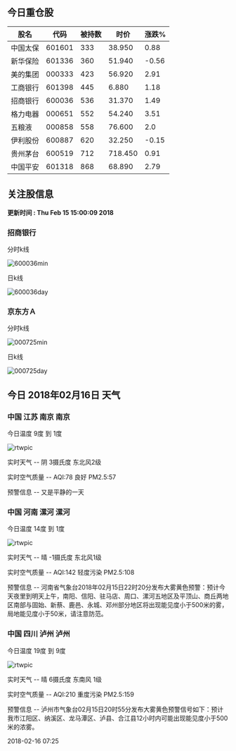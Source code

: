 
## 今日重仓股 

|股名|代码|被持数|时价|涨跌%|
|---|---|---|---|---|
|中国太保|601601|333|38.950|0.88|
|新华保险|601336|360|51.940|-0.56|
|美的集团|000333|423|56.920|2.91|
|工商银行|601398|445|6.880|1.18|
|招商银行|600036|536|31.370|1.49|
|格力电器|000651|552|54.240|3.51|
|五粮液|000858|558|76.600|2.0|
|伊利股份|600887|620|32.250|-0.15|
|贵州茅台|600519|712|718.450|0.91|
|中国平安|601318|868|68.890|2.79|

## 关注股信息
**更新时间 : Thu Feb 15 15:00:09 2018**
### 招商银行 
分时k线

![600036min](http://image.sinajs.cn/newchart/min/n/sh600036.gif)

日k线

![600036day](http://image.sinajs.cn/newchart/daily/n/sh600036.gif)

### 京东方Ａ 
分时k线

![000725min](http://image.sinajs.cn/newchart/min/n/sz000725.gif)

日k线

![000725day](http://image.sinajs.cn/newchart/daily/n/sz000725.gif)
## 今日 2018年02月16日 天气
### 中国 江苏 南京 南京

今日温度 9度 到 1度

![rtwpic](http://app1.showapi.com/weather/icon/night/02.png)

实时天气 -- 阴 3摄氏度 东北风2级

实时空气质量 -- AQI:78 良好 PM2.5:57

预警信息 -- 又是平静的一天
    
### 中国 河南 漯河 漯河

今日温度 14度 到 1度

![rtwpic](http://app1.showapi.com/weather/icon/night/00.png)

实时天气 -- 晴 -1摄氏度 东北风1级

实时空气质量 -- AQI:142 轻度污染 PM2.5:108

预警信息 -- 河南省气象台2018年02月15日22时20分发布大雾黄色预警：预计今天夜里到明天上午，南阳、信阳、驻马店、周口、漯河五地区及平顶山、商丘两地区南部与固始、新蔡、鹿邑、永城、邓州部分地区将出现能见度小于500米的雾，局地能见度小于50米，请注意防范。
    
### 中国 四川 泸州 泸州

今日温度 19度 到 9度

![rtwpic](http://app1.showapi.com/weather/icon/night/00.png)

实时天气 -- 晴 6摄氏度 东南风 1级

实时空气质量 -- AQI:210 重度污染 PM2.5:159

预警信息 -- 泸州市气象台02月15日20时55分发布大雾黄色预警信号如下：预计我市江阳区、纳溪区、龙马潭区、泸县、合江县12小时内可能出现能见度小于500米的浓雾。
    
2018-02-16 07:25
